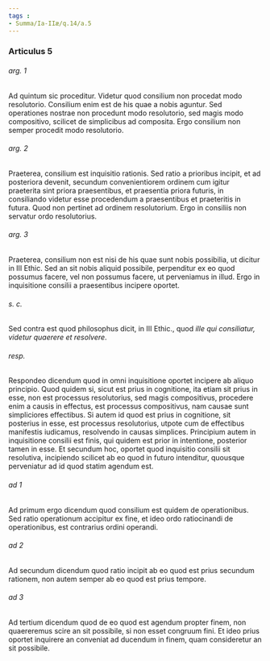 ```yaml
---
tags : 
- Summa/Ia-IIæ/q.14/a.5
---
```


### Articulus 5

###### arg. 1
Ad quintum sic proceditur. Videtur quod consilium non procedat modo resolutorio. Consilium enim est de his quae a nobis aguntur. Sed operationes nostrae non procedunt modo resolutorio, sed magis modo compositivo, scilicet de simplicibus ad composita. Ergo consilium non semper procedit modo resolutorio.

###### arg. 2
Praeterea, consilium est inquisitio rationis. Sed ratio a prioribus incipit, et ad posteriora devenit, secundum convenientiorem ordinem cum igitur praeterita sint priora praesentibus, et praesentia priora futuris, in consiliando videtur esse procedendum a praesentibus et praeteritis in futura. Quod non pertinet ad ordinem resolutorium. Ergo in consiliis non servatur ordo resolutorius.

###### arg. 3
Praeterea, consilium non est nisi de his quae sunt nobis possibilia, ut dicitur in III Ethic. Sed an sit nobis aliquid possibile, perpenditur ex eo quod possumus facere, vel non possumus facere, ut perveniamus in illud. Ergo in inquisitione consilii a praesentibus incipere oportet.

###### s. c.
Sed contra est quod philosophus dicit, in III Ethic., quod *ille qui consiliatur, videtur quaerere et resolvere*.

###### resp.
Respondeo dicendum quod in omni inquisitione oportet incipere ab aliquo principio. Quod quidem si, sicut est prius in cognitione, ita etiam sit prius in esse, non est processus resolutorius, sed magis compositivus, procedere enim a causis in effectus, est processus compositivus, nam causae sunt simpliciores effectibus. Si autem id quod est prius in cognitione, sit posterius in esse, est processus resolutorius, utpote cum de effectibus manifestis iudicamus, resolvendo in causas simplices. Principium autem in inquisitione consilii est finis, qui quidem est prior in intentione, posterior tamen in esse. Et secundum hoc, oportet quod inquisitio consilii sit resolutiva, incipiendo scilicet ab eo quod in futuro intenditur, quousque perveniatur ad id quod statim agendum est.

###### ad 1
Ad primum ergo dicendum quod consilium est quidem de operationibus. Sed ratio operationum accipitur ex fine, et ideo ordo ratiocinandi de operationibus, est contrarius ordini operandi.

###### ad 2
Ad secundum dicendum quod ratio incipit ab eo quod est prius secundum rationem, non autem semper ab eo quod est prius tempore.

###### ad 3
Ad tertium dicendum quod de eo quod est agendum propter finem, non quaereremus scire an sit possibile, si non esset congruum fini. Et ideo prius oportet inquirere an conveniat ad ducendum in finem, quam consideretur an sit possibile.

